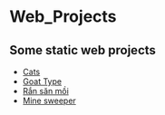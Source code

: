 # Web_Projects
## Some static web projects
- [Cats](https://neal005.github.io/WebProject/static/Cats/index.html)
- [Goat Type](https://neal005.github.io/WebProject/static/Goat_type/login.html)
- [Rắn săn mồi](https://neal005.github.io/WebProject/static/Ran_san_moi/Ran_san_moi.html)
- [Mine sweeper](https://neal005.github.io/WebProject/static/minesweeper/minesweeper.html)
